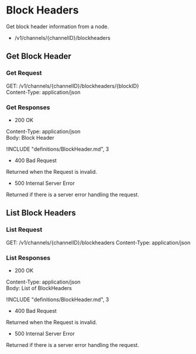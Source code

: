 # Block Headers

Get block header information from a node.

- /v1/channels/{channelID}/blockheaders

## Get Block Header

### Get Request

GET: /v1/channels/{channelID}/blockheaders/{blockID}  
Content-Type: application/json  

### Get Responses

- 200 OK

Content-Type: application/json  
Body: Block Header

!INCLUDE "definitions/BlockHeader.md", 3

- 400 Bad Request

Returned when the Request is invalid.

- 500 Internal Server Error

Returned if there is a server error handling the request.

## List Block Headers

### List Request

GET: /v1/channels/{channelID}/blockheaders
Content-Type: application/json  

### List Responses

- 200 OK

Content-Type: application/json  
Body: List of BlockHeaders

!INCLUDE "definitions/BlockHeader.md", 3

- 400 Bad Request

Returned when the Request is invalid.

- 500 Internal Server Error

Returned if there is a server error handling the request.
